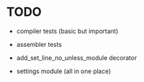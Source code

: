 TODO
======

 - compiler tests (basic but important)
 - assembler tests
 
 - add_set_line_no_unless_module decorator
 - settings module (all in one place)

